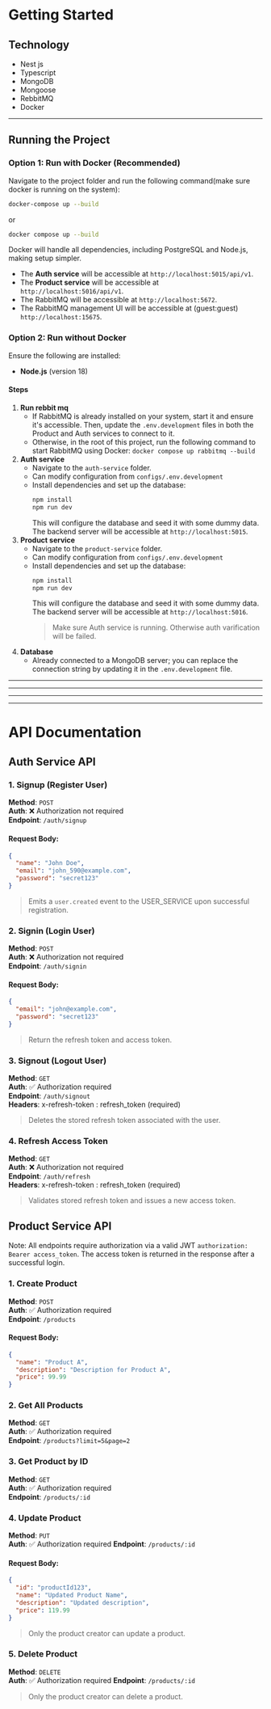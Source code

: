 # Getting Started

## Technology

- Nest js
- Typescript
- MongoDB
- Mongoose
- RebbitMQ
- Docker

---

## Running the Project

### Option 1: Run with Docker (Recommended)
Navigate to the project folder and run the following command(make sure docker is running on the system):
```bash
docker-compose up --build
```
or
```bash
docker compose up --build
```
Docker will handle all dependencies, including PostgreSQL and Node.js, making setup simpler.

- The <b>Auth service</b> will be accessible at `http://localhost:5015/api/v1`.
- The <b>Product service</b> will be accessible at `http://localhost:5016/api/v1`.
- The RabbitMQ will be accessible at `http://localhost:5672`.
- The RabbitMQ management UI will be accessible at (guest:guest) `http://localhost:15675`.

### Option 2: Run without Docker
Ensure the following are installed:
- **Node.js** (version 18)

#### Steps
1. **Run rebbit mq**
    - If RabbitMQ is already installed on your system, start it and ensure it's accessible. Then, update the `.env.development` files in both the Product and Auth services to connect to it.
    - Otherwise, in the root of this project, run the following command to start RabbitMQ using Docker: `docker compose up rabbitmq --build`
2. **Auth service**
    - Navigate to the `auth-service` folder.
    - Can modify configuration from `configs/.env.development`
    - Install dependencies and set up the database:
      ```bash
      npm install
      npm run dev
      ```
      This will configure the database and seed it with some dummy data. The backend server will be accessible at `http://localhost:5015`.
3. **Product service**
    - Navigate to the `product-service` folder.
    - Can modify configuration from `configs/.env.development`
    - Install dependencies and set up the database:
      ```bash
      npm install
      npm run dev
      ```
      This will configure the database and seed it with some dummy data. The backend server will be accessible at `http://localhost:5016`.
      > Make sure Auth service is running. Otherwise auth varification will be failed.
4. **Database**
    - Already connected to a MongoDB server; you can replace the connection string by updating it in the `.env.development` file.
---
---
---
---
# API Documentation

## Auth Service API

### 1. **Signup (Register User)**  
**Method**: `POST`  
**Auth**: ❌ Authorization not required  
**Endpoint**: `/auth/signup`

#### Request Body:

```json
{
  "name": "John Doe",
  "email": "john_590@example.com",
  "password": "secret123"
}
```

> Emits a `user.created` event to the USER_SERVICE upon successful registration.


### 2. **Signin (Login User)**  
**Method**: `POST`  
**Auth**: ❌ Authorization not required  
**Endpoint**: `/auth/signin`

#### Request Body:

```json
{
  "email": "john@example.com",
  "password": "secret123"
}
```

> Return the refresh token and access token.

### 3. **Signout (Logout User)**  
**Method**: `GET`  
**Auth**: ✅ Authorization required  
**Endpoint**: `/auth/signout`<br/>
**Headers**: x-refresh-token : refresh_token (required)

> Deletes the stored refresh token associated with the user.

### 4. **Refresh Access Token**  
**Method**: `GET`  
**Auth**: ❌ Authorization not required  
**Endpoint**: `/auth/refresh` <br/>
**Headers**: x-refresh-token : refresh_token (required)

> Validates stored refresh token and issues a new access token.

## Product Service API

Note: All endpoints require authorization via a valid JWT `authorization: Bearer access_token`. The access token is returned in the response after a successful login.

### 1. **Create Product**  
**Method**: `POST`  
**Auth**: ✅ Authorization required  
**Endpoint**: `/products`

#### Request Body:
```json
{
  "name": "Product A",
  "description": "Description for Product A",
  "price": 99.99
}
```

### 2. **Get All Products**  
**Method**: `GET`  
**Auth**: ✅ Authorization required  
**Endpoint**: `/products?limit=5&page=2`

### 3. **Get Product by ID**  
**Method**: `GET`  
**Auth**: ✅ Authorization required  
**Endpoint**: `/products/:id`

### 4. **Update Product**  
**Method**: `PUT`  
**Auth**: ✅ Authorization required
**Endpoint**: `/products/:id`

#### Request Body:
```json
{
  "id": "productId123",
  "name": "Updated Product Name",
  "description": "Updated description",
  "price": 119.99
}
```

> Only the product creator can update a product.

### 5. **Delete Product**  
**Method**: `DELETE`  
**Auth**: ✅ Authorization required 
**Endpoint**: `/products/:id`

> Only the product creator can delete a product.
